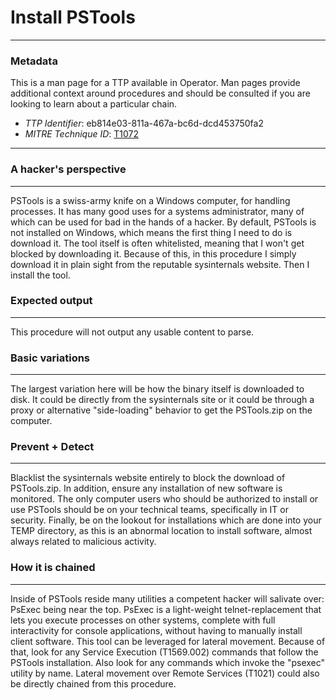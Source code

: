 
# Install PSTools

---

### Metadata

This is a man page for a TTP available in Operator. Man pages provide additional context around procedures and should be consulted if you are looking to learn about a particular chain.

- *TTP Identifier*: eb814e03-811a-467a-bc6d-dcd453750fa2
- *MITRE Technique ID*: [T1072](https://attack.mitre.org/techniques/T1072)

---

### A hacker's perspective

---

PSTools is a swiss-army knife on a Windows computer, for handling processes. It has many good uses for a systems administrator, many of which can be used for bad in the hands of a hacker. By default, PSTools is not installed on Windows, which means the first thing I need to do is download it. The tool itself is often whitelisted, meaning that I won't get blocked by downloading it. Because of this, in this procedure I simply download it in plain sight from the reputable sysinternals website. Then I install the tool. 

### Expected output

---

This procedure will not output any usable content to parse. 

### Basic variations

---

The largest variation here will be how the binary itself is downloaded to disk. It could be directly from the sysinternals site or it could be through a proxy or alternative "side-loading" behavior to get the PSTools.zip on the computer. 

### Prevent + Detect

---

Blacklist the sysinternals website entirely to block the download of PSTools.zip. In addition, ensure any installation of new software is monitored. The only computer users who should be authorized to install or use PSTools should be on your technical teams, specifically in IT or security. Finally, be on the lookout for installations which are done into your TEMP directory, as this is an abnormal location to install software, almost always related to malicious activity. 

### How it is chained

---

Inside of PSTools reside many utilities a competent hacker will salivate over: PsExec being near the top. PsExec is a light-weight telnet-replacement that lets you execute processes on other systems, complete with full interactivity for console applications, without having to manually install client software. This tool can be leveraged for lateral movement. Because of that, look for any Service Execution (T1569.002) commands that follow the PSTools installation. Also look for any commands which invoke the "psexec" utility by name. Lateral movement over Remote Services (T1021) could also be directly chained from this procedure. 
